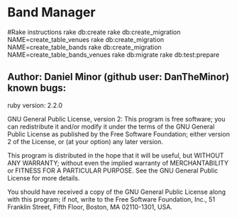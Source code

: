 # Band Manager

#Rake instructions
rake db:create
rake db:create_migration NAME=create_table_venues
rake db:create_migration NAME=create_table_bands
rake db:create_migration NAME=create_table_bands_venues
rake db:migrate
rake db:test:prepare


Author: Daniel Minor (github user: DanTheMinor)
known bugs:
--

ruby version: 2.2.0

GNU General Public License, version 2:
This program is free software; you can redistribute it and/or
modify it under the terms of the GNU General Public License
as published by the Free Software Foundation; either version 2
of the License, or (at your option) any later version.

This program is distributed in the hope that it will be useful,
but WITHOUT ANY WARRANTY; without even the implied warranty of
MERCHANTABILITY or FITNESS FOR A PARTICULAR PURPOSE.  See the
GNU General Public License for more details.

You should have received a copy of the GNU General Public License
along with this program; if not, write to the Free Software
Foundation, Inc., 51 Franklin Street, Fifth Floor, Boston, MA  02110-1301, USA.
